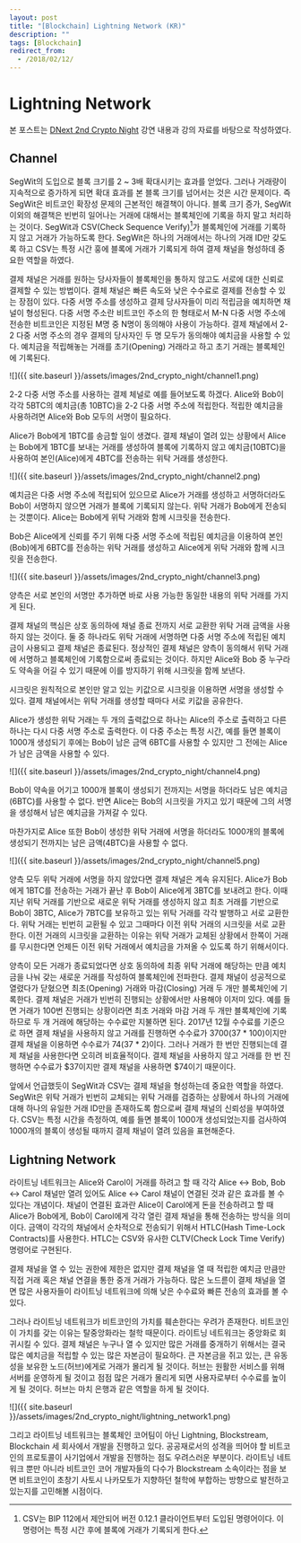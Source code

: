 ```yaml
---
layout: post
title: "[Blockchain] Lightning Network (KR)"
description: ""
tags: [Blockchain]
redirect_from:
  - /2018/02/12/
---
```


# Lightning Network

  본 포스트는 [DNext 2nd Crypto Night](https://www.meetup.com/DNext-Crypto-Night/events/247551764/?gj=wcs1_e&rv=wcs1_e&_xtd=gatlbWFpbF9jbGlja9oAJDRmNjA0OWE3LTY2ODktNGI1Mi1iYmI5LTFiNzA2MTYyOTQzMQ&_af=event&_af_eid=247551764) 강연 내용과 강의 자료를 바탕으로 작성하였다.

## Channel

  SegWit의 도입으로 블록 크기를 2 ~ 3배 확대시키는 효과를 얻었다. 그러나 거래량이 지속적으로 증가하게 되면 확대 효과를 본 블록 크기를 넘어서는 것은 시간 문제이다. 즉 SegWit은 비트코인 확장성 문제의 근본적인 해결책이 아니다. 블록 크기 증가, SegWit 이외의 해결책은 빈번히 일어나는 거래에 대해서는 블록체인에 기록을 하지 말고 처리하는 것이다. SegWit과 CSV(Check Sequence Verify)[^1]가 블록체인에 거래를 기록하지 않고 거래가 가능하도록 한다. SegWit은 하나의 거래에서는 하나의 거래 ID만 갖도록 하고 CSV는 특정 시간 훙에 블록에 거래가 기록되게 하여 결제 채널을 형성하데 중요한 역할을 하였다.

  결제 채널은 거래를 원하는 당사자들이 블록체인을 통하지 않고도 서로에 대한 신뢰로 결제할 수 있는 방법이다. 결체 채널은 빠른 속도와 낮은 수수료로 결제를 전송할 수 있는 장점이 있다. 다중 서명 주소를 생성하고 결제 당사자들이 미리 적립금을 예치하면 채널이 형성된다. 다중 서명 주소란 비트코인 주소의 한 형태로서 M-N 다중 서명 주소에 전송한 비트코인은 지정된 M명 중 N명이 동의해야 사용이 가능하다. 결제 채널에서 2-2 다중 서명 주소의 경우 결제의 당사자인 두 명 모두가 동의해야 예치금을 사용할 수 있다. 예치금을 적립해놓는 거래를 초기(Opening) 거래라고 하고 초기 거래는 블록체인에 기록된다.

  ![]({{ site.baseurl }}/assets/images/2nd_crypto_night/channel1.png)

  2-2 다중 서명 주소를 사용하는 결제 체널로 예를 들어보도록 하겠다. Alice와 Bob이 각각 5BTC의 예치금(총 10BTC)을 2-2 다중 서명 주소에 적립한다. 적립한 예치금을 사용하려면 Alice와 Bob 모두의 서명이 필요하다.

  Alice가 Bob에게 1BTC를 송금할 일이 생겼다. 결제 채널이 열려 있는 상황에서 Alice는 Bob에게 1BTC를 보내는 거래를 생성하여 블록에 기록하지 않고 예치금(10BTC)을 사용하여 본인(Alice)에게 4BTC를 전송하는 위탁 거래를 생성한다.

  ![]({{ site.baseurl }}/assets/images/2nd_crypto_night/channel2.png)

  예치금은 다중 서명 주소에 적립되어 있으므로 Alice가 거래를 생성하고 서명하더라도 Bob이 서명하지 않으면 거래가 블록에 기록되지 않는다. 위탁 거래가 Bob에게 전송되는 것뿐이다. Alice는 Bob에게 위탁 거래와 함께 시크릿을 전송한다.

  Bob은 Alice에게 신뢰를 주기 위해 다중 서명 주소에 적립된 예치금을 이용하여 본인(Bob)에게 6BTC를 전송하는 위탁 거래를 생성하고 Alice에게 위탁 거래와 함께 시크릿을 전송한다.

  ![]({{ site.baseurl }}/assets/images/2nd_crypto_night/channel3.png)

  양측은 서로 본인의 서명만 추가하면 바로 사용 가능한 동일한 내용의 위탁 거래를 가지게 된다.

  결제 채널의 핵심은 상호 동의하에 채널 종료 전까지 서로 교환한 위탁 거래 금액을 사용하지 않는 것이다. 둘 중 하나라도 위탁 거래에 서명하면 다중 서명 주소에 적립된 예치금이 사용되고 결제 채널은 종료된다. 정상적인 결제 채널은 양측이 동의해서 위탁 거래에 서명하고 블록체인에 기록함으로써 종료되는 것이다. 하지만 Alice와 Bob 중 누구라도 약속을 어길 수 있기 때문에 이를 방지하기 위해 시크릿을 함께 보낸다.

  시크릿은 원칙적으로 본인만 알고 있는 키값으로 시크릿을 이용하면 서명을 생성할 수 있다. 결제 채널에서는 위탁 거래를 생성할 때마다 서로 키값을 공유한다.

  Alice가 생성한 위탁 거래는 두 개의 출력값으로 하나는 Alice의 주소로 출력하고 다른 하나는 다시 다중 서명 주소로 출력한다. 이 다중 주소는 특정 시간, 예를 들면 블록이 1000개 생성되기 후에는 Bob이 남은 금액 6BTC를 사용할 수 있지만 그 전에는 Alice가 남은 금액을 사용할 수 있다.

  ![]({{ site.baseurl }}/assets/images/2nd_crypto_night/channel4.png)

  Bob이 약속을 어기고 1000개 블록이 생성되기 전까지는 서명을 하더라도 남은 예치금(6BTC)를 사용할 수 없다. 반면 Alice는 Bob의 시크릿을 가지고 있기 때문에 그의 서명을 생성해서 남은 예치금을 가져갈 수 있다.

  마찬가지로 Alice 또한 Bob이 생성한 위탁 거래에 서명을 하더라도 1000개의 블록에 생성되기 전까지는 남은 금액(4BTC)을 사용할 수 없다.

  ![]({{ site.baseurl }}/assets/images/2nd_crypto_night/channel5.png)

  양측 모두 위탁 거래에 서명을 하지 않았다면 결제 채널은 계속 유지된다. Alice가 Bob에게 1BTC를 전송하는 거래가 끝난 후 Bob이 Alice에게 3BTC를 보내려고 한다. 이때 지난 위탁 거래를 기반으로 새로운 위탁 거래를 생성하지 않고 최초 거래를 기반으로 Bob이 3BTC, Alice가 7BTC를 보유하고 있는 위탁 거래를 각각 발행하고 서로 교환한다. 위탁 거래는 빈번히 교환될 수 있고 그때마다 이전 위탁 거래의 시크릿을 서로 교환한다. 이전 거래의 시크릿을 교환하는 이유는 위탁 거래가 교체된 상황에서 한쪽이 거래를 무시한다면 언제든 이전 위탁 거래에서 예치금을 가져올 수 있도록 하기 위해서이다.

  양측이 모든 거래가 종료되었다면 상호 동의하에 최종 위탁 거래에 해당하는 만큼 예치금을 나눠 갖는 새로운 거래를 작성하여 블록체인에 전파한다. 결제 채널이 성공적으로 열렸다가 닫혔으면 최초(Opening) 거래와 마감(Closing) 거래 두 개만 블록체인에 기록한다. 결제 채널은 거래가 빈번히 진행되는 상황에서만 사용해야 이저미 있다. 예를 들면 거래가 100번 진행되는 상황이라면 최초 거래와 마감 거래 두 개만 블록체인에 기록하므로 두 개 거래에 해당하는 수수료만 지불하면 된다. 2017년 12월 수수료를 기준으로 하면 결제 채널을 사용하지 않고 거래를 진행하면 수수료가 $3700($37 * 100)이지만 결제 채널을 이용하면 수수료가 $74($37 * 2)이다. 그러나 거래가 한 번만 진행되는데 결제 채널을 사용한다면 오히려 비효율적이다. 결제 채널을 사용하지 않고 거래를 한 번 진행하면 수수료가 $37이지만 결제 채널을 사용하면 $74이기 때문이다.

  앞에서 언급했듯이 SegWit과 CSV는 결제 채널을 형성하는데 중요한 역할을 하였다. SegWit은 위탁 거래가 빈번히 교체되는 위탁 거래를 검증하는 상황에서 하나의 거래에 대해 하나의 유일한 거래 ID만을 존재하도록 함으로써 결제 채널의 신뢰성을 부여하였다. CSV는 특정 시간을 측정하여, 예를 들면 블록이 1000개 생성되었는지를 검사하여 1000개의 블록이 생성될 때까지 결제 채널이 열려 있음을 표현해준다.

## Lightning Network

  라이트닝 네트워크는 Alice와 Carol이 거래를 하려고 할 때 각각 Alice ↔ Bob, Bob ↔ Carol 채널만 열려 있어도 Alice ↔ Carol 채널이 연결된 것과 같은 효과를 볼 수 있다는 개념이다. 채널이 연결된 효과란 Alice이 Carol에게 돈을 전송하려고 할 때 Alice가 Bob에게, Bob이 Carol에게 각각 열린 결제 채널을 통해 전송하는 방식을 의미이다. 금액이 각각의 채널에서 순차적으로 전송되기 위해서 HTLC(Hash Time-Lock Contracts)를 사용한다. HTLC는 CSV와 유사한 CLTV(Check Lock Time Verify) 명령어로 구현된다.

  결제 채널을 열 수 있는 권한에 제한은 없지만 결제 채널을 열 때 적립한 예치금 만큼만 직접 거래 혹은 채널 연결을 통한 중개 거래가 가능하다. 많은 노드륻이 결제 채널을 열면 많은 사용자들이 라이트닝 네트워크에 의해 낮은 수수료와 빠른 전송의 효과를 볼 수 있다.

  그러나 라이트닝 네트워크가 비트코인의 가치를 훼손한다는 우려가 존재한다. 비트코인이 가치를 갖는 이유는 탈중앙화라는 철학 때문이다. 라이트닝 네트워크는 중앙화로 회귀시킬 수 있다. 결제 채널은 누구나 열 수 있지만 많은 거래를 중개하기 위해서는 결국 많은 예치금을 적립할 수 있는 많은 자본금이 필요하다. 큰 자본금을 쥐고 있는, 큰 유동성을 보유한 노드(허브)에게로 거래가 몰리게 될 것이다. 허브는 원활한 서비스를 위해 서버를 운영하게 될 것이고 점점 많은 거래가 몰리게 되면 사용자로부터 수수료를 높이게 될 것이다. 허브는 마치 은행과 같은 역할을 하게 될 것이다.

  ![]({{ site.baseurl }}/assets/images/2nd_crypto_night/lightning_network1.png)

  그리고 라이트닝 네트워크는 블록체인 코어팀이 아닌 Lightning, Blockstream, Blockchain 세 회사에서 개발을 진행하고 있다. 공공재로서의 성격을 띄어야 할 비트코인의 프로토콜이 사기업에서 개발을 진행하는 점도 우려스러운 부분이다. 라이트닝 네트워크 뿐만 아니라 비트코인 코어 개발자들의 다수가 Blockstream 소속이라는 점을 보면 비트코인이 초창기 사토시 나카모토가 지향하던 철학에 부합하는 방향으로 발전하고 있는지를 고민해볼 시점이다.

[^1]: CSV는 BIP 112에서 제안되어 버전 0.12.1 클라이언트부터 도입된 명령어이다. 이 명령어는 특정 시간 후에 블록에 거래가 기록되게 한다.
